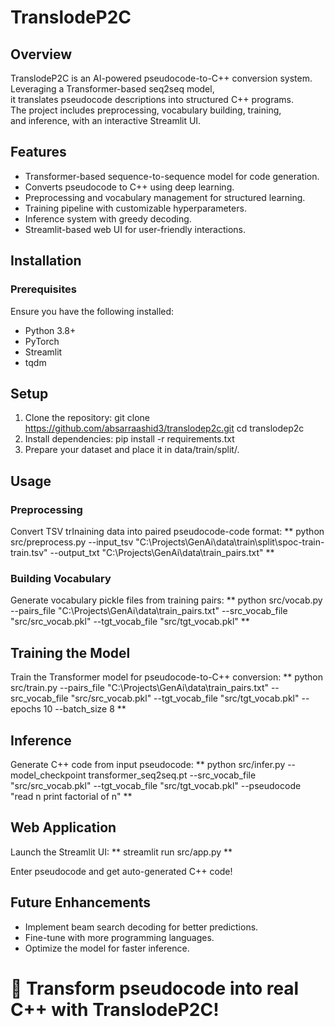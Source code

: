 # TranslodeP2C <br>

## Overview <br>

TranslodeP2C is an AI-powered pseudocode-to-C++ conversion system. <br>
Leveraging a Transformer-based seq2seq model,  <br>
it translates pseudocode descriptions into structured C++ programs. <br>
The project includes preprocessing, vocabulary building, training, <br>
and inference, with an interactive Streamlit UI. <br>

## Features 
* Transformer-based sequence-to-sequence model for code generation. <br>
* Converts pseudocode to C++ using deep learning. <br>
* Preprocessing and vocabulary management for structured learning. <br>
* Training pipeline with customizable hyperparameters. <br>
* Inference system with greedy decoding. <br>
* Streamlit-based web UI for user-friendly interactions. <br>

## Installation 

### Prerequisites

Ensure you have the following installed:
* Python 3.8+ <br>
* PyTorch <br>
* Streamlit <br>
* tqdm <br>


## Setup
1. Clone the repository:
   git clone https://github.com/absarraashid3/translodep2c.git
   cd translodep2c
2. Install dependencies:
   pip install -r requirements.txt
3. Prepare your dataset and place it in data/train/split/.

   
## Usage

### Preprocessing
Convert TSV trInaining data into paired pseudocode-code format:
** python src/preprocess.py --input_tsv "C:\Projects\GenAi\data\train\split\spoc-train-train.tsv" --output_txt "C:\Projects\GenAi\data\train_pairs.txt" **

### Building Vocabulary
Generate vocabulary pickle files from training pairs:
** python src/vocab.py --pairs_file "C:\Projects\GenAi\data\train_pairs.txt" --src_vocab_file "src/src_vocab.pkl" --tgt_vocab_file "src/tgt_vocab.pkl" **

## Training the Model
Train the Transformer model for pseudocode-to-C++ conversion:
** python src/train.py --pairs_file "C:\Projects\GenAi\data\train_pairs.txt" --src_vocab_file "src/src_vocab.pkl" --tgt_vocab_file "src/tgt_vocab.pkl" --epochs 10 --batch_size 8 **

## Inference
Generate C++ code from input pseudocode:
** python src/infer.py --model_checkpoint transformer_seq2seq.pt --src_vocab_file "src/src_vocab.pkl" --tgt_vocab_file "src/tgt_vocab.pkl" --pseudocode "read n print factorial of n" **

## Web Application
Launch the Streamlit UI:
** streamlit run src/app.py **

Enter pseudocode and get auto-generated C++ code!

## Future Enhancements
* Implement beam search decoding for better predictions.
* Fine-tune with more programming languages.
* Optimize the model for faster inference.

# 🚀 Transform pseudocode into real C++ with TranslodeP2C!


